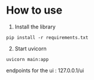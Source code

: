 # How to use   
1. Install the library  
```
pip install -r requirements.txt

```  
2. Start uvicorn
```
uvicorn main:app
```  
endpoints for the ui : 127.0.0.1/ui